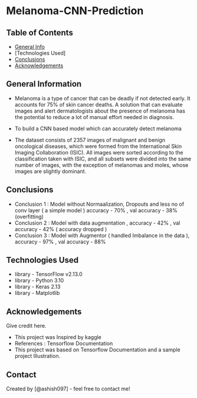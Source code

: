 # Melanoma-CNN-Prediction

## Table of Contents
* [General Info](#general-information)
* [Technologies Used]
* [Conclusions](#conclusions)
* [Acknowledgements](#acknowledgements)

## General Information
  
- Melanoma is a type of cancer that can be deadly if not detected early. It accounts for 75% of skin cancer deaths. A solution that can evaluate images and alert dermatologists about the presence of melanoma has the potential to reduce a lot of manual effort needed in diagnosis.

- To build a CNN based model which can accurately detect melanoma
  
- The dataset consists of 2357 images of malignant and benign oncological diseases, which were formed from the International Skin Imaging Collaboration (ISIC). All images were sorted according to the classification taken with ISIC, and all subsets were divided into the same number of images, with the exception of melanomas and moles, whose images are slightly dominant.


## Conclusions
- Conclusion 1 : Model without Normaalization, Dropouts and less no of conv layer ( a simple model ) accuracy - 70% , val accuracy - 38% (overfitting)
- Conclusion 2 : Model with data augmentation , accuracy - 42% , val accuracy - 42% ( accuracy dropped )
- Conclusion 3 : Model with Augmentor ( handled Imbalance in the data ), accuracy - 97% , val accuracy - 88%


## Technologies Used
- library - TensorFlow v2.13.0
- library - Python 3.10
- library - Keras 2.13
- library - Matplotlib


## Acknowledgements
Give credit here.
- This project was Inspired by kaggle 
- References : Tensorflow Documentation
- This project was based on Tensorflow Documentation and a sample project Illustration.


## Contact
Created by [@ashish097] - feel free to contact me!

<!-- This project is open source and available under the [... License](). -->
